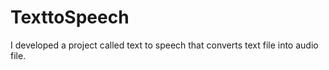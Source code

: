 # TexttoSpeech
I developed a project called text to speech that converts text file into audio file.
